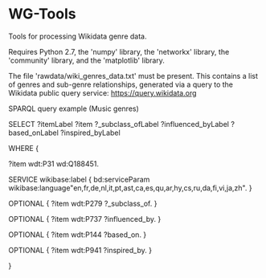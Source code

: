 # WG-Tools

Tools for processing Wikidata genre data. 

Requires Python 2.7, the 'numpy' library, the 'networkx' library, the 'community' library, and the 'matplotlib' library. 

The file 'rawdata/wiki_genres_data.txt' must be present. 
This contains a list of genres and sub-genre relationships, generated via a query to the Wikidata public query service:
https://query.wikidata.org


SPARQL query example (Music genres)


SELECT ?itemLabel ?item ?_subclass_ofLabel ?influenced_byLabel ?based_onLabel ?inspired_byLabel

WHERE {

  ?item wdt:P31 wd:Q188451.
  
  SERVICE wikibase:label { bd:serviceParam wikibase:language"en,fr,de,nl,it,pt,ast,ca,es,qu,ar,hy,cs,ru,da,fi,vi,ja,zh". }
  
  OPTIONAL { ?item wdt:P279 ?_subclass_of. }
  
  OPTIONAL { ?item wdt:P737 ?influenced_by. }
  
  OPTIONAL { ?item wdt:P144 ?based_on. }
  
  OPTIONAL { ?item wdt:P941 ?inspired_by. }
  
}

